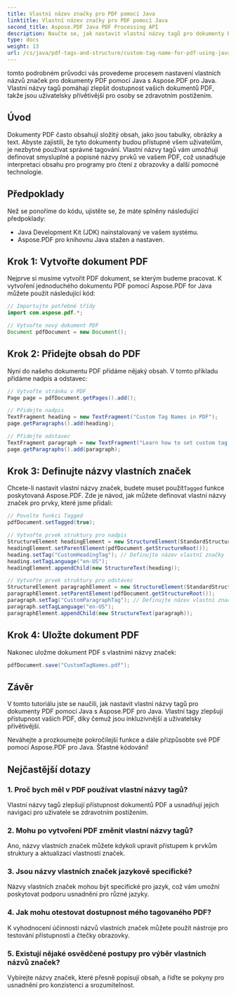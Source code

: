 ```yaml
---
title: Vlastní název značky pro PDF pomocí Java
linktitle: Vlastní název značky pro PDF pomocí Java
second_title: Aspose.PDF Java PDF Processing API
description: Naučte se, jak nastavit vlastní názvy tagů pro dokumenty PDF pomocí Java s Aspose.PDF for Java.
type: docs
weight: 13
url: /cs/java/pdf-tags-and-structure/custom-tag-name-for-pdf-using-java/
---
```


tomto podrobném průvodci vás provedeme procesem nastavení vlastních názvů značek pro dokumenty PDF pomocí Java s Aspose.PDF pro Java. Vlastní názvy tagů pomáhají zlepšit dostupnost vašich dokumentů PDF, takže jsou uživatelsky přívětivější pro osoby se zdravotním postižením.

## Úvod

Dokumenty PDF často obsahují složitý obsah, jako jsou tabulky, obrázky a text. Abyste zajistili, že tyto dokumenty budou přístupné všem uživatelům, je nezbytné používat správné tagování. Vlastní názvy tagů vám umožňují definovat smysluplné a popisné názvy prvků ve vašem PDF, což usnadňuje interpretaci obsahu pro programy pro čtení z obrazovky a další pomocné technologie.

## Předpoklady

Než se ponoříme do kódu, ujistěte se, že máte splněny následující předpoklady:

- Java Development Kit (JDK) nainstalovaný ve vašem systému.
- Aspose.PDF pro knihovnu Java stažen a nastaven.

## Krok 1: Vytvořte dokument PDF

Nejprve si musíme vytvořit PDF dokument, se kterým budeme pracovat. K vytvoření jednoduchého dokumentu PDF pomocí Aspose.PDF for Java můžete použít následující kód:

```java
// Importujte potřebné třídy
import com.aspose.pdf.*;

// Vytvořte nový dokument PDF
Document pdfDocument = new Document();
```

## Krok 2: Přidejte obsah do PDF

Nyní do našeho dokumentu PDF přidáme nějaký obsah. V tomto příkladu přidáme nadpis a odstavec:

```java
// Vytvořte stránku v PDF
Page page = pdfDocument.getPages().add();

// Přidejte nadpis
TextFragment heading = new TextFragment("Custom Tag Names in PDF");
page.getParagraphs().add(heading);

// Přidejte odstavec
TextFragment paragraph = new TextFragment("Learn how to set custom tag names for PDF documents.");
page.getParagraphs().add(paragraph);
```

## Krok 3: Definujte názvy vlastních značek

 Chcete-li nastavit vlastní názvy značek, budete muset použít`Tagged` funkce poskytovaná Aspose.PDF. Zde je návod, jak můžete definovat vlastní názvy značek pro prvky, které jsme přidali:

```java
// Povolte funkci Tagged
pdfDocument.setTagged(true);

// Vytvořte prvek struktury pro nadpis
StructureElement headingElement = new StructureElement(StandardStructureTypes.H1);
headingElement.setParentElement(pdfDocument.getStructureRoot());
heading.setTag("CustomHeadingTag"); // Definujte název vlastní značky
heading.setTagLanguage("en-US");
headingElement.appendChild(new StructureText(heading));

// Vytvořte prvek struktury pro odstavec
StructureElement paragraphElement = new StructureElement(StandardStructureTypes.P);
paragraphElement.setParentElement(pdfDocument.getStructureRoot());
paragraph.setTag("CustomParagraphTag"); // Definujte název vlastní značky
paragraph.setTagLanguage("en-US");
paragraphElement.appendChild(new StructureText(paragraph));
```

## Krok 4: Uložte dokument PDF

Nakonec uložme dokument PDF s vlastními názvy značek:

```java
pdfDocument.save("CustomTagNames.pdf");
```

## Závěr

V tomto tutoriálu jste se naučili, jak nastavit vlastní názvy tagů pro dokumenty PDF pomocí Java s Aspose.PDF pro Java. Vlastní tagy zlepšují přístupnost vašich PDF, díky čemuž jsou inkluzivnější a uživatelsky přívětivější.

Neváhejte a prozkoumejte pokročilejší funkce a dále přizpůsobte své PDF pomocí Aspose.PDF pro Java. Šťastné kódování!

## Nejčastější dotazy

### 1. Proč bych měl v PDF používat vlastní názvy tagů?
Vlastní názvy tagů zlepšují přístupnost dokumentů PDF a usnadňují jejich navigaci pro uživatele se zdravotním postižením.

### 2. Mohu po vytvoření PDF změnit vlastní názvy tagů?
Ano, názvy vlastních značek můžete kdykoli upravit přístupem k prvkům struktury a aktualizací vlastností značek.

### 3. Jsou názvy vlastních značek jazykově specifické?
Názvy vlastních značek mohou být specifické pro jazyk, což vám umožní poskytovat podporu usnadnění pro různé jazyky.

### 4. Jak mohu otestovat dostupnost mého tagovaného PDF?
K vyhodnocení účinnosti názvů vlastních značek můžete použít nástroje pro testování přístupnosti a čtečky obrazovky.

### 5. Existují nějaké osvědčené postupy pro výběr vlastních názvů značek?
Vybírejte názvy značek, které přesně popisují obsah, a řiďte se pokyny pro usnadnění pro konzistenci a srozumitelnost.